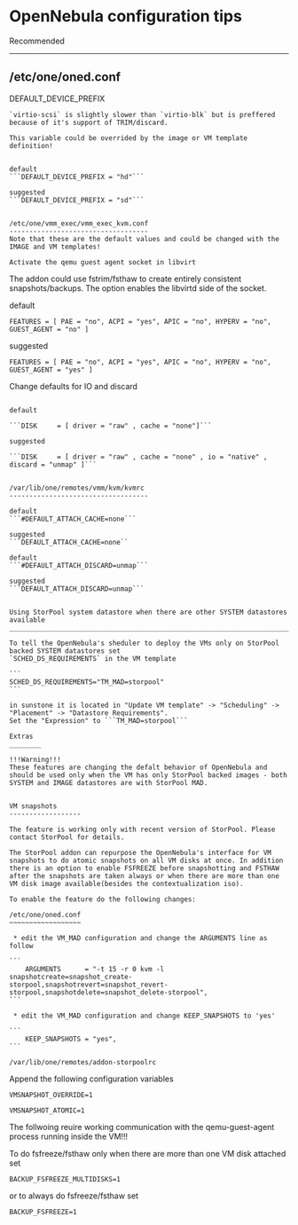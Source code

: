 OpenNebula configuration tips
==============================

Recommended
___________

/etc/one/oned.conf
------------------

DEFAULT_DEVICE_PREFIX
~~~~~~~~~~~~~~~~~~~~~~
`virtio-scsi` is slightly slower than `virtio-blk` but is preffered because of it's support of TRIM/discard.

This variable could be overrided by the image or VM template definition!


default
```DEFAULT_DEVICE_PREFIX = "hd"```

suggested
```DEFAULT_DEVICE_PREFIX = "sd"```


/etc/one/vmm_exec/vmm_exec_kvm.conf
-----------------------------------
Note that these are the default values and could be changed with the IMAGE and VM templates!

Activate the qemu guest agent socket in libvirt
~~~~~~~~~~~~~~~~~~~~~~~~~~~~~~~~~~~~~~~~~~~~~~~

The addon could use fstrim/fsthaw to create entirely consistent snapshots/backups. The option enables the libvirtd side of the socket.

default

```FEATURES = [ PAE = "no", ACPI = "yes", APIC = "no", HYPERV = "no", GUEST_AGENT = "no" ]```

suggested

```FEATURES = [ PAE = "no", ACPI = "yes", APIC = "no", HYPERV = "no", GUEST_AGENT = "yes" ]```


Change defaults for IO and discard
~~~~~~~~~~~~~~~~~~~~~~~~~~~~~~~~~~~~~

default

```DISK     = [ driver = "raw" , cache = "none"]```

suggested

```DISK     = [ driver = "raw" , cache = "none" , io = "native" , discard = "unmap" ]```


/var/lib/one/remotes/vmm/kvm/kvmrc
-----------------------------------

default
```#DEFAULT_ATTACH_CACHE=none```

suggested
```DEFAULT_ATTACH_CACHE=none``

default
```#DEFAULT_ATTACH_DISCARD=unmap```

suggested
```DEFAULT_ATTACH_DISCARD=unmap```


Using StorPool system datastore when there are other SYSTEM datastores available
_________________________________________________________________________________

To tell the OpenNebula's sheduler to deploy the VMs only on StorPool backed SYSTEM datastores set
`SCHED_DS_REQUIREMENTS` in the VM template

```
SCHED_DS_REQUIREMENTS="TM_MAD=storpool"
```

in sunstone it is located in "Update VM template" -> "Scheduling" -> "Placement" -> "Datastore Requirements".
Set the "Expression" to ```TM_MAD=storpool```

Extras
________

!!!Warning!!!
These features are changing the defalt behavior of OpenNebula and should be used only when the VM has only StorPool backed images - both SYSTEM and IMAGE datastores are with StorPool MAD.


VM snapshots
------------------

The feature is working only with recent version of StorPool. Please contact StorPool for details.

The StorPool addon can repurpose the OpenNebula's interface for VM snapshots to do atomic snapshots on all VM disks at once. In addition there is an option to enable FSFREEZE before snapshotting and FSTHAW after the snapshots are taken always or when there are more than one VM disk image available(besides the contextualization iso).

To enable the feature do the following changes:

/etc/one/oned.conf
~~~~~~~~~~~~~~~~~~

 * edit the VM_MAD configuration and change the ARGUMENTS line as follow

```
    ARGUMENTS      = "-t 15 -r 0 kvm -l snapshotcreate=snapshot_create-storpool,snapshotrevert=snapshot_revert-storpool,snapshotdelete=snapshot_delete-storpool",
```

 * edit the VM_MAD configuration and change KEEP_SNAPSHOTS to 'yes'

```
    KEEP_SNAPSHOTS = "yes",
```

/var/lib/one/remotes/addon-storpoolrc
~~~~~~~~~~~~~~~~~~~~~~~~~~~~~~~~~~~~~

Append the following configuration variables

```VMSNAPSHOT_OVERRIDE=1```

```VMSNAPSHOT_ATOMIC=1```

The follwoing reuire working communication with the qemu-guest-agent process running inside the VM!!!

To do fsfreeze/fsthaw only when there are more than one VM disk attached set

```
BACKUP_FSFREEZE_MULTIDISKS=1
```

or to always do fsfreeze/fsthaw set

```
BACKUP_FSFREEZE=1
```
